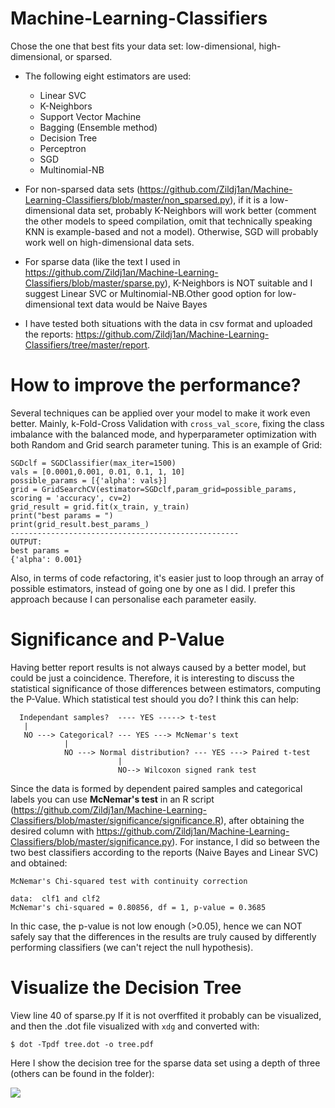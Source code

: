 # Machine-Learning-Classifiers
Chose the one that best fits your data set: low-dimensional, high-dimensional, or sparsed.

* The following eight estimators are used:
  + Linear SVC
  + K-Neighbors 
  + Support Vector Machine
  + Bagging (Ensemble method)
  + Decision Tree
  + Perceptron
  + SGD 
  + Multinomial-NB

* For non-sparsed data sets (https://github.com/Zildj1an/Machine-Learning-Classifiers/blob/master/non_sparsed.py), if it is a low-dimensional data set, probably K-Neighbors will work better (comment the other models to speed compilation, omit that technically speaking KNN is example-based and not a model). Otherwise, SGD will probably work well on high-dimensional data sets.

* For sparse data (like the text I used in https://github.com/Zildj1an/Machine-Learning-Classifiers/blob/master/sparse.py), K-Neighbors is NOT suitable and I suggest Linear SVC or Multinomial-NB.Other good option for low-dimensional text data would be Naive Bayes

* I have tested both situations with the data in csv format and uploaded the reports: https://github.com/Zildj1an/Machine-Learning-Classifiers/tree/master/report.

# How to improve the performance?
Several techniques can be applied over your model to make it work even better. Mainly, k-Fold-Cross Validation with ```cross_val_score```, fixing the class imbalance with the balanced mode, and hyperparameter optimization with both Random and Grid search parameter tuning. This is an example of Grid:

```
SGDclf = SGDClassifier(max_iter=1500)
vals = [0.0001,0.001, 0.01, 0.1, 1, 10]
possible_params = [{'alpha': vals}]
grid = GridSearchCV(estimator=SGDclf,param_grid=possible_params, scoring = 'accuracy', cv=2)
grid_result = grid.fit(x_train, y_train)
print("best params = ")
print(grid_result.best_params_)
---------------------------------------------------
OUTPUT:
best params = 
{'alpha': 0.001}
```
Also, in terms of code refactoring, it's easier just to loop through an array of possible estimators, instead of going one by one as I did. I prefer this approach because I can personalise each parameter easily.

# Significance and P-Value
Having better report results is not always caused by a better model, but could be just a coincidence. Therefore, it is interesting to discuss the statistical significance of those differences between estimators, computing the P-Value. Which statistical test should you do? I think this can help:
```
  Independant samples?  ---- YES -----> t-test
   |
   NO ---> Categorical? --- YES ---> McNemar's text
            |
            NO ---> Normal distribution? --- YES ---> Paired t-test
                        |
                        NO--> Wilcoxon signed rank test
```
Since the data is formed by dependent paired samples and categorical labels you can use **McNemar's test** in an R script (https://github.com/Zildj1an/Machine-Learning-Classifiers/blob/master/significance/significance.R), after obtaining the desired column with https://github.com/Zildj1an/Machine-Learning-Classifiers/blob/master/significance.py).
For instance, I did so between the two best classifiers according to the reports (Naive Bayes and Linear SVC) and obtained:

```
McNemar's Chi-squared test with continuity correction

data:  clf1 and clf2
McNemar's chi-squared = 0.80856, df = 1, p-value = 0.3685
```
In thic case, the p-value is not low enough (>0.05), hence we can NOT safely say that the differences in the results are truly caused by differently performing classifiers (we can't reject the null hypothesis). 

# Visualize the Decision Tree
View line 40 of sparse.py
If it is not overffited it probably can be visualized, and then the .dot file visualized with ```xdg``` and converted with:

```
$ dot -Tpdf tree.dot -o tree.pdf
```

Here I show the decision tree for the sparse data set using a depth of three (others can be found in the folder):

![](https://github.com/Zildj1an/Machine-Learning-Classifiers/blob/master/tree_images/tree_small.jpg)

